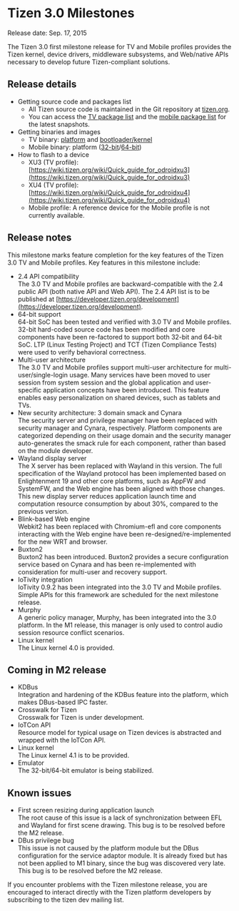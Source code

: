 # Tizen 3.0 Milestones

Release date: Sep. 17, 2015

The Tizen 3.0 first milestone release for TV and Mobile profiles provides the Tizen kernel, device drivers, middleware subsystems, and Web/native APIs necessary to develop future Tizen-compliant solutions.

## Release details

- Getting source code and packages list
  - All Tizen source code is maintained in the Git repository at [tizen.org](https://review.tizen.org/git/).
  - You can access the [TV package list](http://download.tizen.org/releases/milestone/tizen/tv-3.0.m1/tizen-tv_20150914.3/images/arm-wayland/tv-wayland-armv7l-odroidu3/tizen-tv_20150914.3_tv-wayland-armv7l-odroidu3.packages) and the [mobile package list](http://download.tizen.org/releases/milestone/tizen/mobile-3.0.m1/tizen-mobile_20150914.3/images/arm64-wayland/mobile-wayland-arm64-n4/tizen-mobile_20150914.3_mobile-wayland-arm64-n4.packages) for the latest snapshots.
- Getting binaries and images
  - TV binary: [platform](http://download.tizen.org/releases/milestone/tizen/tv-3.0.m1/tizen-tv_20150914.3/images/arm-wayland/tv-wayland-armv7l-odroidu3/tizen-tv_20150914.3_tv-wayland-armv7l-odroidu3.tar.gz) and [bootloader/kernel](http://download.tizen.org/releases/milestone/tizen/tv-3.0.m1/tizen-tv_20150914.3/images/arm-wayland/tv-boot-armv7l-odroidxu3/tizen-tv_20150914.3_tv-boot-armv7l-odroidxu3.tar.gz)
  - Mobile binary: platform ([32-bit](http://download.tizen.org/releases/milestone/tizen/mobile-3.0.m1/tizen-mobile_20150914.3/images/arm-wayland/mobile-wayland-armv7l-n4/tizen-mobile_20150914.3_mobile-wayland-armv7l-n4.tar.gz)/[64-bit](http://download.tizen.org/releases/milestone/tizen/mobile-3.0.m1/tizen-mobile_20150914.3/images/arm64-wayland/mobile-wayland-arm64-n4/tizen-mobile_20150914.3_mobile-wayland-arm64-n4.tar.gz))
- How to flash to a device
  - XU3 (TV profile): [https://wiki.tizen.org/wiki/Quick_guide_for_odroidxu3](https://wiki.tizen.org/wiki/Quick_guide_for_odroidxu3)
  - XU4 (TV profile): [https://wiki.tizen.org/wiki/Quick_guide_for_odroidxu4](https://wiki.tizen.org/wiki/Quick_guide_for_odroidxu4)
  - Mobile profile: A reference device for the Mobile profile is not currently available.

## Release notes

This milestone marks feature completion for the key features of the Tizen 3.0 TV and Mobile profiles. Key features in this milestone include:

- 2.4 API compatibility  
The 3.0 TV and Mobile profiles are backward-compatible with the 2.4 public API (both native API and Web API). The 2.4 API list is to be published at [https://developer.tizen.org/development](https://developer.tizen.org/development).
- 64-bit support  
64-bit SoC has been tested and verified with 3.0 TV and Mobile profiles. 32-bit hard-coded source code has been modified and core components have been re-factored to support both 32-bit and 64-bit SoC. LTP (Linux Testing Project) and TCT (Tizen Compliance Tests) were used to verify behavioral correctness.
- Multi-user architecture  
The 3.0 TV and Mobile profiles support multi-user architecture for multi-user/single-login usage. Many services have been moved to user session from system session and the global application and user-specific application concepts have been introduced. This feature enables easy personalization on shared devices, such as tablets and TVs.
- New security architecture: 3 domain smack and Cynara  
The security server and privilege manager have been replaced with security manager and Cynara, respectively. Platform components are categorized depending on their usage domain and the security manager auto-generates the smack rule for each component, rather than based on the module developer.
- Wayland display server  
The X server has been replaced with Wayland in this version. The full specification of the Wayland protocol has been implemented based on Enlightenment 19 and other core platforms, such as AppFW and SystemFW, and the Web engine has been aligned with those changes. This new display server reduces application launch time and computation resource consumption by about 30%, compared to the previous version.
- Blink-based Web engine  
Webkit2 has been replaced with Chromium-efl and core components interacting with the Web engine have been re-designed/re-implemented for the new WRT and browser.
- Buxton2  
Buxton2 has been introduced. Buxton2 provides a secure configuration service based on Cynara and has been re-implemented with consideration for multi-user and recovery support.
- IoTivity integration  
IoTivity 0.9.2 has been integrated into the 3.0 TV and Mobile profiles. Simple APIs for this framework are scheduled for the next milestone release.
- Murphy  
A generic policy manager, Murphy, has been integrated into the 3.0 platform. In the M1 release, this manager is only used to control audio session resource conflict scenarios.
- Linux kernel  
The Linux kernel 4.0 is provided.

## Coming in M2 release

- KDBus  
Integration and hardening of the KDBus feature into the platform, which makes DBus-based IPC faster.
- Crosswalk for Tizen  
Crosswalk for Tizen is under development.
- IoTCon API  
Resource model for typical usage on Tizen devices is abstracted and wrapped with the IoTCon API.
- Linux kernel  
The Linux kernel 4.1 is to be provided.
- Emulator  
The 32-bit/64-bit emulator is being stabilized.

## Known issues

- First screen resizing during application launch  
The root cause of this issue is a lack of synchronization between EFL and Wayland for first scene drawing. This bug is to be resolved before the M2 release.
- DBus privilege bug  
This issue is not caused by the platform module but the DBus configuration for the service adaptor module. It is already fixed but has not been applied to M1 binary, since the bug was discovered very late. This bug is to be resolved before the M2 release.

If you encounter problems with the Tizen milestone release, you are encouraged to interact directly with the Tizen platform developers by subscribing to the tizen dev mailing list.
